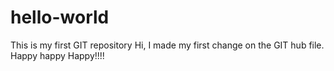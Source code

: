 # hello-world
This is my first GIT repository
Hi, I made my first change on the GIT hub file. Happy happy Happy!!!!
